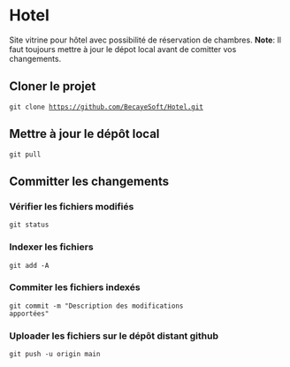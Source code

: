# Hotel
Site vitrine pour hôtel avec possibilité de réservation de chambres.
**Note**: Il faut toujours mettre à jour le dépot local avant de comitter vos changements.

## Cloner le projet

<code>git clone https://github.com/BecayeSoft/Hotel.git</code>

## Mettre à jour le dépôt local

<code>git pull</code>

## Committer les changements

### Vérifier les fichiers modifiés

  <code>git status</code>

### Indexer les fichiers
  
  <code>git add -A</code>

### Commiter les fichiers indexés

  <code>git commit -m "Description des modifications apportées"</code>

### Uploader les fichiers sur le dépôt distant github
  
  <code>git push -u origin main</code>

